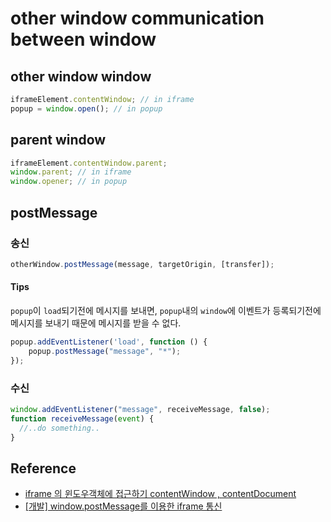 # other window communication between window

## other window window

```javascript
iframeElement.contentWindow; // in iframe
popup = window.open(); // in popup
```

## parent window

```javascript
iframeElement.contentWindow.parent;
window.parent; // in iframe
window.opener; // in popup
```

## postMessage

### 송신

```javascript
otherWindow.postMessage(message, targetOrigin, [transfer]);
```

#### Tips

`popup`이 `load`되기전에 메시지를 보내면, `popup`내의 `window`에 이벤트가 등록되기전에 메시지를 보내기 때문에 메시지를 받을 수 없다.

```javascript
popup.addEventListener('load', function () {
    popup.postMessage("message", "*");
});
```

### 수신

```javascript
window.addEventListener("message", receiveMessage, false);
function receiveMessage(event) {
  //..do something..
}
```

## Reference

* [iframe 의 윈도우객체에 접근하기 contentWindow , contentDocument](http://doolyit.tistory.com/37)
* [[개발] window.postMessage를 이용한 iframe 통신](https://medium.com/@jinro4/%EA%B0%9C%EB%B0%9C-window-postmessage%EB%A5%BC-%EC%9D%B4%EC%9A%A9%ED%95%9C-iframe-%ED%86%B5%EC%8B%A0-a542b8536518)